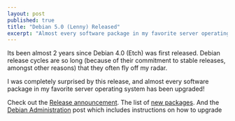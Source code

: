 ```yaml
---
layout: post
published: true
title: "Debian 5.0 (Lenny) Released"
excerpt: "Almost every software package in my favorite server operating system has been upgraded!"
---
```


Its been almost 2 years since Debian 4.0 (Etch) was first released. Debian release cycles are so long (because of their commitment to stable releases, amongst other reasons) that they often fly off my radar.

I was completely surprised by this release, and almost every software package in my favorite server operating system has been upgraded!

Check out the [Release announcement][1]. The list of [new packages][2]. And the [Debian Administration][3] post which includes instructions on how to upgrade


[1]: http://lists.debian.org/debian-announce/2009/msg00002.html
[2]: http://wiki.debian.org/NewInLenny
[3]: http://www.debian-administration.org/articles/626
